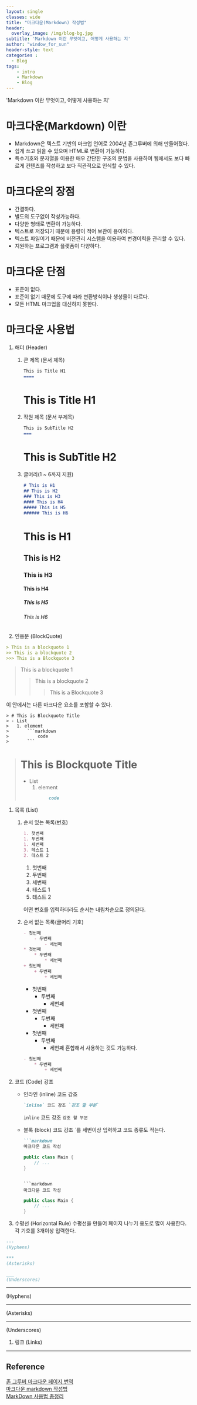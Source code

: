 ```yaml
--- 
layout: single
classes: wide
title: "마크다운(Markdown) 작성법"
header:
  overlay_image: /img/blog-bg.jpg
subtitle: 'Markdown 이란 무엇이고, 어떻게 사용하는 지'
author: "window_for_sun"
header-style: text
categories :
  - Blog
tags:
	- intro
	- Markdown
	- Blog
---  
```


'Markdown 이란 무엇이고, 어떻게 사용하는 지'

# 마크다운(Markdown) 이란
- Markdown은 텍스트 기반의 마크업 언어로 2004년 존그루버에 의해 만들어졌다.
- 쉽게 쓰고 읽을 수 있으며 HTML로 변환이 가능하다.
- 특수기호와 문자열을 이용한 매우 간단한 구조의 문법을 사용하여 웹에서도 보다 빠르게 컨텐츠를 작성하고 보다 직관적으로 인식할 수 있다.

# 마크다운의 장점
- 간결하다.
- 별도의 도구없이 작성가능하다.
- 다양한 형태로 변환이 가능하다.
- 텍스트로 저장되기 때문에 용량이 적어 보관이 용이하다.
- 텍스트 파일이기 때문에 버전관리 시스템을 이용하여 변경이력을 관리할 수 있다.
- 지원하는 프로그램과 플랫폼이 다양하다.

# 마크다운 단점
- 표준이 없다.
- 표준이 없기 때문에 도구에 따라 변환방식이나 생성물이 다르다.
- 모든 HTML 마크업을 대신하지 못한다.

# 마크다운 사용법
1. 해더 (Header)
	1. 큰 제목 (문서 제목)
	
		```markdown
		This is Title H1
		====
		```   
		  
		This is Title H1
		=====
	1. 작원 제목 (문서 부제목)
	
		```markdown
		This is SubTitle H2
		===
		```  
		
		This is SubTitle H2
		===
	1. 글머리(1 ~ 6까지 지원)
	
		```markdown
		# This is H1
		## This is H2
		### This is H3
		#### This is H4
		##### This is H5
		###### This is H6
		```  
		
		# This is H1
		## This is H2
		### This is H3
		#### This is H4
		##### This is H5
		###### This is H6
		
1. 인용문 (BlockQuote)

```markdown
> This is a blockquote 1
>> This is a blockquote 2
>>> This is a Blockquote 3
```  

> This is a blockquote 1
>> This is a blockquote 2
>>> This is a Blockquote 3  

이 안에서는 다른 마크다운 요소를 포함할 수 있다.

```
> # This is Blockquote Title
> - List
> 	1. element
>		```markdown
>			code
>		```
```  

> # This is Blockquote Title
> - List
> 	1. element
>		```markdown
>			code
>		```  

1. 목록 (List)
	1. 순서 있는 목록(번호)
	
		```markdown
		1. 첫번째
		1. 두번째
		1. 세번째
		3. 테스트 1
		2. 테스트 2
		```  
		
		1. 첫번째
		1. 두번째
		1. 세번째
		3. 테스트 1
		2. 테스트 2
		
		어떤 번호를 입력하더라도 순서는 내림차순으로 정의된다.
		
	1. 순서 없는 목록(글머리 기호)
	
		```markdown
		- 첫번째
			- 두번째
				- 세번째
		* 첫번째
			* 두번째
				* 세번째
		+ 첫번째
			+ 두번째
				+ 세번째
		```  
		
		- 첫번째
			- 두번째
				- 세번째
		* 첫번째
			* 두번째
				* 세번째
		+ 첫번째
			+ 두번째
				+ 세번째
		혼합해서 사용하는 것도 가능하다.
		
		```markdown
		- 첫번째
			* 두번째
				+ 세번째
		```  
		
1. 코드 (Code) 강조
	- 인라인 (inline) 코드 강조
	
		```markdown
		`inline` 코드 강조 `강조 할 부분`
		```  
		
		`inline` 코드 강조 `강조 할 부분`
		
	- 블록 (block) 코드 강조
		`를 세번이상 입력하고 코드 종류도 적는다.
		
		```markdown
		```markdown
		마크다운 코드 작성
		```  
		
		```java
		public class Main {
			// ...
		}
		```  
		```   
		
		```markdown
		마크다운 코드 작성
		```  
		
		```java
		public class Main {
			// ...
		}
		```  
		
1. 수평선 (Horizontal Rule)
수평선을 만들어 페이지 나누기 용도로 많이 사용한다. 각 기호를 3개이상 입력한다.

```markdown
--- 
(Hyphens)

***
(Asterisks)

___
(Underscores)
```  

--- 
(Hyphens)

***
(Asterisks)

___
(Underscores)

1. 링크 (Links)


---
## Reference
[존 그루버 마크다운 페이지 번역](https://nolboo.kim/blog/2013/09/07/john-gruber-markdown/)  
[마크다운 markdown 작성법](https://gist.github.com/ihoneymon/652be052a0727ad59601)  
[MarkDown 사용법 총정리](https://heropy.blog/2017/09/30/markdown/)  